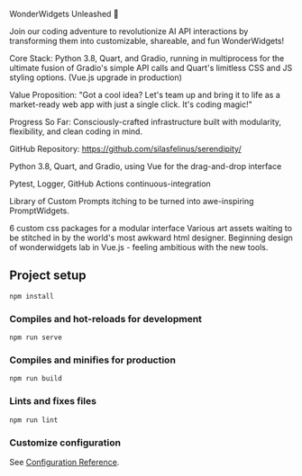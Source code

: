 WonderWidgets Unleashed 🚀

Join our coding adventure to revolutionize AI API interactions by transforming them into customizable, shareable, and fun WonderWidgets!

Core Stack: Python 3.8, Quart, and Gradio, running in multiprocess for the ultimate fusion of Gradio's simple API calls and Quart's limitless CSS and JS styling options. (Vue.js upgrade in production)

Value Proposition: "Got a cool idea? Let's team up and bring it to life as a market-ready web app with just a single click. It's coding magic!"

Progress So Far:
Consciously-crafted infrastructure built with modularity, flexibility, and clean coding in mind.

GitHub Repository: https://github.com/silasfelinus/serendipity/

Python 3.8, Quart, and Gradio, using Vue for the drag-and-drop interface

Pytest, Logger, GitHub Actions continuous-integration

Library of Custom Prompts itching to be turned into awe-inspiring PromptWidgets.

6 custom css packages for a modular interface
Various art assets waiting to be stitched in by the world's most awkward html designer.
Beginning design of wonderwidgets lab in Vue.js - feeling ambitious with the new tools.




## Project setup
```
npm install
```

### Compiles and hot-reloads for development
```
npm run serve
```

### Compiles and minifies for production
```
npm run build
```

### Lints and fixes files
```
npm run lint
```

### Customize configuration
See [Configuration Reference](https://cli.vuejs.org/config/).
